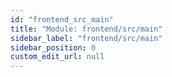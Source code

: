```yaml
---
id: "frontend_src_main"
title: "Module: frontend/src/main"
sidebar_label: "frontend/src/main"
sidebar_position: 0
custom_edit_url: null
---
```



